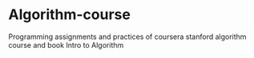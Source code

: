 # Algorithm-course
Programming assignments and practices of coursera stanford algorithm course and book Intro to Algorithm

